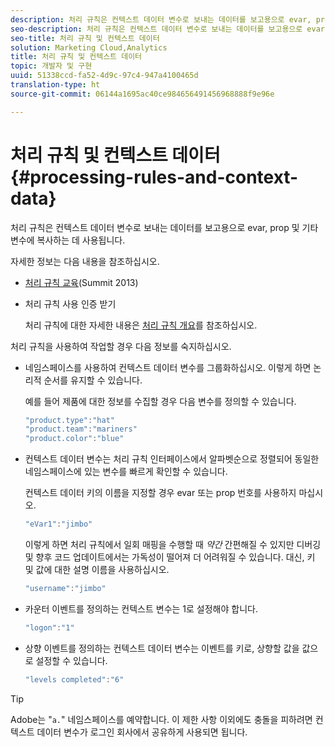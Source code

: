 ```yaml
---
description: 처리 규칙은 컨텍스트 데이터 변수로 보내는 데이터를 보고용으로 evar, prop 및 기타 변수에 복사하는 데 사용됩니다.
seo-description: 처리 규칙은 컨텍스트 데이터 변수로 보내는 데이터를 보고용으로 evar, prop 및 기타 변수에 복사하는 데 사용됩니다.
seo-title: 처리 규칙 및 컨텍스트 데이터
solution: Marketing Cloud,Analytics
title: 처리 규칙 및 컨텍스트 데이터
topic: 개발자 및 구현
uuid: 51338ccd-fa52-4d9c-97c4-947a4100465d
translation-type: ht
source-git-commit: 06144a1695ac40ce984656491456968888f9e96e

---
```



# 처리 규칙 및 컨텍스트 데이터 {#processing-rules-and-context-data}

처리 규칙은 컨텍스트 데이터 변수로 보내는 데이터를 보고용으로 evar, prop 및 기타 변수에 복사하는 데 사용됩니다.

자세한 정보는 다음 내용을 참조하십시오.

* [처리 규칙 교육](https://tv.adobe.com/embed/1181/16506/)(Summit 2013)
* 처리 규칙 사용 인증 받기

   처리 규칙에 대한 자세한 내용은 [처리 규칙 개요](https://docs.adobe.com/content/help/ko-KR/analytics/admin/admin-tools/processing-rules/processing-rules.html)를 참조하십시오.

처리 규칙을 사용하여 작업할 경우 다음 정보를 숙지하십시오.

* 네임스페이스를 사용하여 컨텍스트 데이터 변수를 그룹화하십시오. 이렇게 하면 논리적 순서를 유지할 수 있습니다.

   예를 들어 제품에 대한 정보를 수집할 경우 다음 변수를 정의할 수 있습니다.

   ```js
   "product.type":"hat" 
   "product.team":"mariners" 
   "product.color":"blue"
   ```

* 컨텍스트 데이터 변수는 처리 규칙 인터페이스에서 알파벳순으로 정렬되어 동일한 네임스페이스에 있는 변수를 빠르게 확인할 수 있습니다.

   컨텍스트 데이터 키의 이름을 지정할 경우 evar 또는 prop 번호를 사용하지 마십시오.

   ```js
   "eVar1":"jimbo"
   ```

   이렇게 하면 처리 규칙에서 일회 매핑을 수행할 때 *약간* 간편해질 수 있지만 디버깅 및 향후 코드 업데이트에서는 가독성이 떨어져 더 어려워질 수 있습니다. 대신, 키 및 값에 대한 설명 이름을 사용하십시오.

   ```js
   "username":"jimbo"
   ```

* 카운터 이벤트를 정의하는 컨텍스트 변수는 1로 설정해야 합니다.

   ```js
   "logon":"1"
   ```

* 상향 이벤트를 정의하는 컨텍스트 데이터 변수는 이벤트를 키로, 상향할 값을 값으로 설정할 수 있습니다.

   ```js
   "levels completed":"6"
   ```

>[!TIP]
>
>Adobe는 "`a.`" 네임스페이스를 예약합니다. 이 제한 사항 이외에도 충돌을 피하려면 컨텍스트 데이터 변수가 로그인 회사에서 공유하게 사용되면 됩니다.

